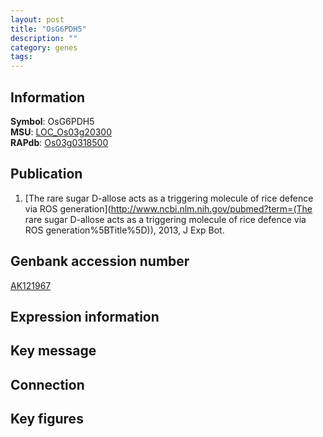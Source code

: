 ```yaml
---
layout: post
title: "OsG6PDH5"
description: ""
category: genes
tags: 
---
```


## Information
__Symbol__: OsG6PDH5  
__MSU__: [LOC_Os03g20300](http://rice.plantbiology.msu.edu/cgi-bin/ORF_infopage.cgi?orf=LOC_Os03g20300)  
__RAPdb__: [Os03g0318500](http://rapdb.dna.affrc.go.jp/viewer/gbrowse_details/irgsp1?name=Os03g0318500)  

## Publication
1. [The rare sugar D-allose acts as a triggering molecule of rice defence via ROS generation](http://www.ncbi.nlm.nih.gov/pubmed?term=(The rare sugar D-allose acts as a triggering molecule of rice defence via ROS generation%5BTitle%5D)), 2013, J Exp Bot.

## Genbank accession number
[AK121967](http://www.ncbi.nlm.nih.gov/nuccore/AK121967)

## Expression information

## Key message

## Connection

## Key figures


